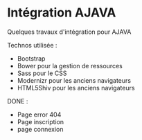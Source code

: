 # Intégration AJAVA

Quelques travaux d'intégration pour AJAVA

Technos utilisée :

* Bootstrap
* Bower pour la gestion de ressources 
* Sass pour le CSS
* Modernizr pour les anciens navigateurs
* HTML5Shiv pour les anciens navigateurs 


DONE : 
* Page error 404
* Page inscription
* page connexion